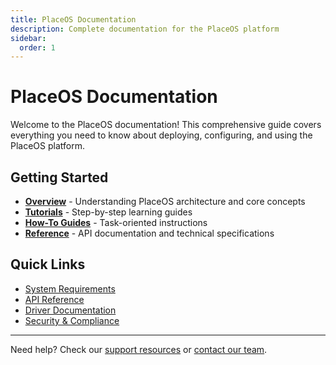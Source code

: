```yaml
---
title: PlaceOS Documentation
description: Complete documentation for the PlaceOS platform
sidebar:
  order: 1
---
```


# PlaceOS Documentation

Welcome to the PlaceOS documentation! This comprehensive guide covers everything you need to know about deploying, configuring, and using the PlaceOS platform.

## Getting Started

- **[Overview](/placeos/overview/)** - Understanding PlaceOS architecture and core concepts
- **[Tutorials](/placeos/tutorials/)** - Step-by-step learning guides
- **[How-To Guides](/placeos/how-to/)** - Task-oriented instructions
- **[Reference](/placeos/reference/)** - API documentation and technical specifications

## Quick Links

- [System Requirements](/placeos/reference/system-requirements)
- [API Reference](/placeos/reference/api)
- [Driver Documentation](/placeos/reference/drivers)
- [Security & Compliance](/placeos/reference/security-compliance)

---

Need help? Check our [support resources](https://support.place.technology) or [contact our team](mailto:support@placeos.com).
